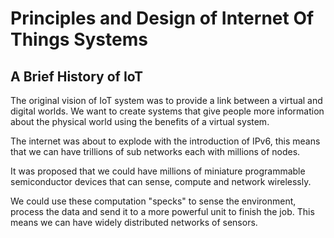 # Principles and Design of Internet Of Things Systems

## A Brief History of IoT

The original vision of IoT system was to provide a link between a virtual and digital worlds. We want to create systems that give people more information about the physical world using the benefits of a virtual system. 

The internet was about to explode with the introduction of IPv6, this means that we can have trillions of sub networks each with millions of nodes. 

It was proposed that we could have millions of miniature programmable semiconductor devices that can sense, compute and network wirelessly. 

We could use these computation "specks" to sense the environment, process the data and send it to a more powerful unit to finish the job. This means we can have widely distributed networks of sensors. 


